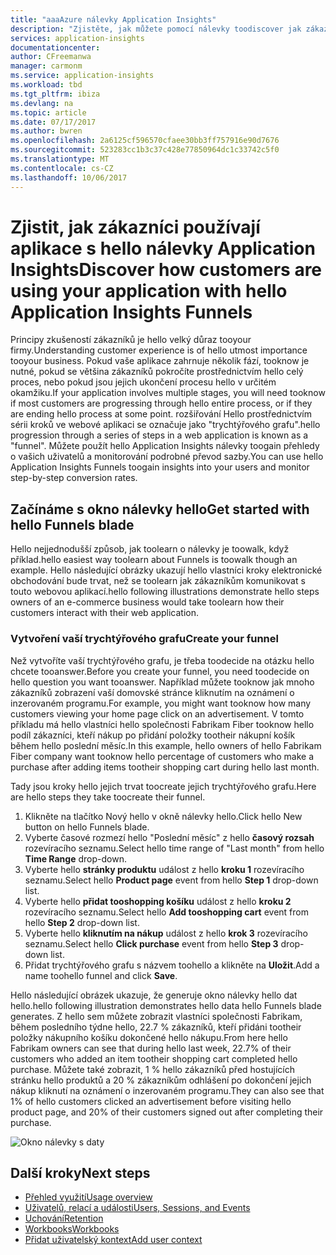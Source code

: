 ```yaml
---
title: "aaaAzure nálevky Application Insights"
description: "Zjistěte, jak můžete pomocí nálevky toodiscover jak zákazníci komunikují s vaší aplikací."
services: application-insights
documentationcenter: 
author: CFreemanwa
manager: carmonm
ms.service: application-insights
ms.workload: tbd
ms.tgt_pltfrm: ibiza
ms.devlang: na
ms.topic: article
ms.date: 07/17/2017
ms.author: bwren
ms.openlocfilehash: 2a6125cf596570cfaee30bb3ff757916e90d7676
ms.sourcegitcommit: 523283cc1b3c37c428e77850964dc1c33742c5f0
ms.translationtype: MT
ms.contentlocale: cs-CZ
ms.lasthandoff: 10/06/2017
---
```

# <a name="discover-how-customers-are-using-your-application-with-hello-application-insights-funnels"></a><span data-ttu-id="1950b-103">Zjistit, jak zákazníci používají aplikace s hello nálevky Application Insights</span><span class="sxs-lookup"><span data-stu-id="1950b-103">Discover how customers are using your application with hello Application Insights Funnels</span></span>

<span data-ttu-id="1950b-104">Principy zkušeností zákazníků je hello velký důraz tooyour firmy.</span><span class="sxs-lookup"><span data-stu-id="1950b-104">Understanding customer experience is of hello utmost importance tooyour business.</span></span> <span data-ttu-id="1950b-105">Pokud vaše aplikace zahrnuje několik fází, tooknow je nutné, pokud se většina zákazníků pokročíte prostřednictvím hello celý proces, nebo pokud jsou jejich ukončení procesu hello v určitém okamžiku.</span><span class="sxs-lookup"><span data-stu-id="1950b-105">If your application involves multiple stages, you will need tooknow if most customers are progressing through hello entire process, or if they are ending hello process at some point.</span></span> <span data-ttu-id="1950b-106">rozšiřování Hello prostřednictvím sérii kroků ve webové aplikaci se označuje jako "trychtýřového grafu".</span><span class="sxs-lookup"><span data-stu-id="1950b-106">hello progression through a series of steps in a web application is known as a "funnel".</span></span> <span data-ttu-id="1950b-107">Můžete použít hello Application Insights nálevky toogain přehledy o vašich uživatelů a monitorování podrobné převod sazby.</span><span class="sxs-lookup"><span data-stu-id="1950b-107">You can use hello Application Insights Funnels toogain insights into your users and monitor step-by-step conversion rates.</span></span> 

## <a name="get-started-with-hello-funnels-blade"></a><span data-ttu-id="1950b-108">Začínáme s okno nálevky hello</span><span class="sxs-lookup"><span data-stu-id="1950b-108">Get started with hello Funnels blade</span></span>
<span data-ttu-id="1950b-109">Hello nejjednodušší způsob, jak toolearn o nálevky je toowalk, když příklad.</span><span class="sxs-lookup"><span data-stu-id="1950b-109">hello easiest way toolearn about Funnels is toowalk though an example.</span></span> <span data-ttu-id="1950b-110">Hello následující obrázky ukazují hello vlastníci kroky elektronické obchodování bude trvat, než se toolearn jak zákazníkům komunikovat s touto webovou aplikací.</span><span class="sxs-lookup"><span data-stu-id="1950b-110">hello following illustrations demonstrate hello steps owners of an e-commerce business would take toolearn how their customers interact with their web application.</span></span>  

### <a name="create-your-funnel"></a><span data-ttu-id="1950b-111">Vytvoření vaší trychtýřového grafu</span><span class="sxs-lookup"><span data-stu-id="1950b-111">Create your funnel</span></span>
<span data-ttu-id="1950b-112">Než vytvoříte vaší trychtýřového grafu, je třeba toodecide na otázku hello chcete tooanswer.</span><span class="sxs-lookup"><span data-stu-id="1950b-112">Before you create your funnel, you need toodecide on hello question you want tooanswer.</span></span> <span data-ttu-id="1950b-113">Například můžete tooknow jak mnoho zákazníků zobrazení vaší domovské stránce kliknutím na oznámení o inzerovaném programu.</span><span class="sxs-lookup"><span data-stu-id="1950b-113">For example, you might want tooknow how many customers viewing your home page click on an advertisement.</span></span> <span data-ttu-id="1950b-114">V tomto příkladu má hello vlastníci hello společnosti Fabrikam Fiber tooknow hello podíl zákazníci, kteří nákup po přidání položky tootheir nákupní košík během hello poslední měsíc.</span><span class="sxs-lookup"><span data-stu-id="1950b-114">In this example, hello owners of hello Fabrikam Fiber company want tooknow hello percentage of customers who make a purchase after adding items tootheir shopping cart during hello last month.</span></span>

<span data-ttu-id="1950b-115">Tady jsou kroky hello jejich trvat toocreate jejich trychtýřového grafu.</span><span class="sxs-lookup"><span data-stu-id="1950b-115">Here are hello steps they take toocreate their funnel.</span></span>

1. <span data-ttu-id="1950b-116">Klikněte na tlačítko Nový hello v okně nálevky hello.</span><span class="sxs-lookup"><span data-stu-id="1950b-116">Click hello New button on hello Funnels blade.</span></span>
1. <span data-ttu-id="1950b-117">Vyberte časové rozmezí hello "Poslední měsíc" z hello **časový rozsah** rozevíracího seznamu.</span><span class="sxs-lookup"><span data-stu-id="1950b-117">Select hello time range of "Last month" from hello **Time Range** drop-down.</span></span> 
1. <span data-ttu-id="1950b-118">Vyberte hello **stránky produktu** událost z hello **kroku 1** rozevíracího seznamu.</span><span class="sxs-lookup"><span data-stu-id="1950b-118">Select hello **Product page** event from hello **Step 1** drop-down list.</span></span> 
1. <span data-ttu-id="1950b-119">Vyberte hello **přidat tooshopping košíku** událost z hello **kroku 2** rozevíracího seznamu.</span><span class="sxs-lookup"><span data-stu-id="1950b-119">Select hello **Add tooshopping cart** event from hello **Step 2** drop-down list.</span></span>
1. <span data-ttu-id="1950b-120">Vyberte hello **kliknutím na nákup** událost z hello **krok 3** rozevíracího seznamu.</span><span class="sxs-lookup"><span data-stu-id="1950b-120">Select hello **Click purchase** event from hello **Step 3** drop-down list.</span></span>
1. <span data-ttu-id="1950b-121">Přidat trychtýřového grafu s názvem toohello a klikněte na **Uložit**.</span><span class="sxs-lookup"><span data-stu-id="1950b-121">Add a name toohello funnel and click **Save**.</span></span>

<span data-ttu-id="1950b-122">Hello následující obrázek ukazuje, že generuje okno nálevky hello dat hello.</span><span class="sxs-lookup"><span data-stu-id="1950b-122">hello following illustration demonstrates hello data hello Funnels blade generates.</span></span> <span data-ttu-id="1950b-123">Z hello sem můžete zobrazit vlastníci společnosti Fabrikam, během posledního týdne hello, 22.7 % zákazníků, kteří přidáni tootheir položky nákupního košíku dokončené hello nákupu.</span><span class="sxs-lookup"><span data-stu-id="1950b-123">From here hello Fabrikam owners can see that during hello last week, 22.7% of their customers who added an item tootheir shopping cart completed hello purchase.</span></span> <span data-ttu-id="1950b-124">Můžete také zobrazit, 1 % hello zákazníků před hostujících stránku hello produktů a 20 % zákazníkům odhlášení po dokončení jejich nákup kliknutí na oznámení o inzerovaném programu.</span><span class="sxs-lookup"><span data-stu-id="1950b-124">They can also see that 1% of hello customers clicked an advertisement before visiting hello product page, and 20% of their customers signed out after completing their purchase.</span></span>


![Okno nálevky s daty](./media/app-insights-understand-usage-patterns/funnel1.png)

## <a name="next-steps"></a><span data-ttu-id="1950b-126">Další kroky</span><span class="sxs-lookup"><span data-stu-id="1950b-126">Next steps</span></span>
  * [<span data-ttu-id="1950b-127">Přehled využití</span><span class="sxs-lookup"><span data-stu-id="1950b-127">Usage overview</span></span>](app-insights-usage-overview.md)
  * [<span data-ttu-id="1950b-128">Uživatelů, relací a události</span><span class="sxs-lookup"><span data-stu-id="1950b-128">Users, Sessions, and Events</span></span>](app-insights-usage-segmentation.md)
  * [<span data-ttu-id="1950b-129">Uchování</span><span class="sxs-lookup"><span data-stu-id="1950b-129">Retention</span></span>](app-insights-usage-retention.md)
  * [<span data-ttu-id="1950b-130">Workbooks</span><span class="sxs-lookup"><span data-stu-id="1950b-130">Workbooks</span></span>](app-insights-usage-workbooks.md)
  * [<span data-ttu-id="1950b-131">Přidat uživatelský kontext</span><span class="sxs-lookup"><span data-stu-id="1950b-131">Add user context</span></span>](app-insights-usage-send-user-context.md)
